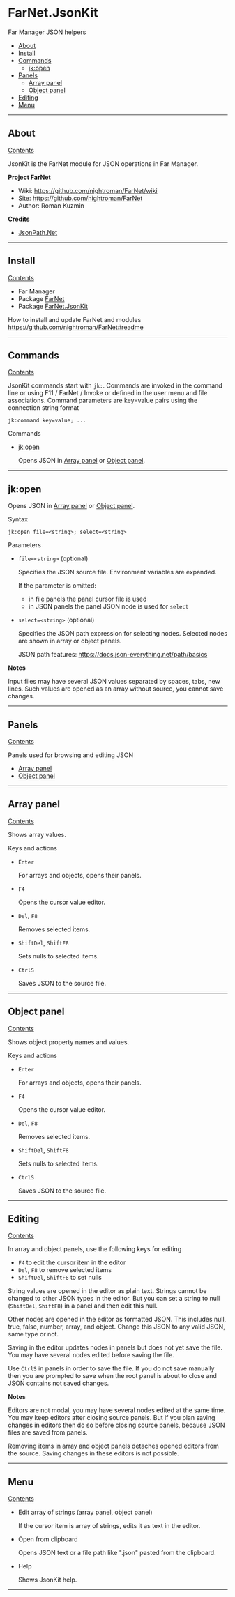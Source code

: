 [Contents]: #farnetjsonkit

# FarNet.JsonKit

Far Manager JSON helpers

- [About](#about)
- [Install](#install)
- [Commands](#commands)
    - [jk:open](#jkopen)
- [Panels](#panels)
    - [Array panel](#array-panel)
    - [Object panel](#object-panel)
- [Editing](#editing)
- [Menu](#menu)

*********************************************************************
## About

[Contents]

JsonKit is the FarNet module for JSON operations in Far Manager.

**Project FarNet**

- Wiki: <https://github.com/nightroman/FarNet/wiki>
- Site: <https://github.com/nightroman/FarNet>
- Author: Roman Kuzmin

**Credits**

- [JsonPath.Net](https://www.nuget.org/packages/JsonPath.Net)

*********************************************************************
## Install

[Contents]

- Far Manager
- Package [FarNet](https://www.nuget.org/packages/FarNet)
- Package [FarNet.JsonKit](https://www.nuget.org/packages/FarNet.JsonKit)

How to install and update FarNet and modules\
<https://github.com/nightroman/FarNet#readme>

*********************************************************************
## Commands

[Contents]

JsonKit commands start with `jk:`. Commands are invoked in the command line or
using F11 / FarNet / Invoke or defined in the user menu and file associations.
Command parameters are key=value pairs using the connection string format

```
jk:command key=value; ...
```

Commands

- [jk:open](#jkopen)

    Opens JSON in [Array panel](#array-panel) or [Object panel](#object-panel).

*********************************************************************
## jk:open

Opens JSON in [Array panel](#array-panel) or [Object panel](#object-panel).

Syntax

```
jk:open file=<string>; select=<string>
```

Parameters

- `file=<string>` (optional)

    Specifies the JSON source file. Environment variables are expanded.

    If the parameter is omitted:

    - in file panels the panel cursor file is used
    - in JSON panels the panel JSON node is used for `select`

<!---->

- `select=<string>` (optional)

    Specifies the JSON path expression for selecting nodes.
    Selected nodes are shown in array or object panels.

    JSON path features: <https://docs.json-everything.net/path/basics>

**Notes**

Input files may have several JSON values separated by spaces, tabs, new lines.
Such values are opened as an array without source, you cannot save changes.

*********************************************************************
## Panels

[Contents]

Panels used for browsing and editing JSON

- [Array panel](#array-panel)
- [Object panel](#object-panel)

*********************************************************************
## Array panel

[Contents]

Shows array values.

Keys and actions

- `Enter`

    For arrays and objects, opens their panels.

- `F4`

    Opens the cursor value editor.

- `Del`, `F8`

    Removes selected items.

- `ShiftDel`, `ShiftF8`

    Sets nulls to selected items.

- `CtrlS`

    Saves JSON to the source file.

*********************************************************************
## Object panel

[Contents]

Shows object property names and values.

Keys and actions

- `Enter`

    For arrays and objects, opens their panels.

- `F4`

    Opens the cursor value editor.

- `Del`, `F8`

    Removes selected items.

- `ShiftDel`, `ShiftF8`

    Sets nulls to selected items.

- `CtrlS`

    Saves JSON to the source file.

*********************************************************************
## Editing

[Contents]

In array and object panels, use the following keys for editing

- `F4` to edit the cursor item in the editor
- `Del`, `F8` to remove selected items
- `ShiftDel`, `ShiftF8` to set nulls

String values are opened in the editor as plain text. Strings cannot be changed
to other JSON types in the editor. But you can set a string to null (`ShiftDel`,
`ShiftF8`) in a panel and then edit this null.

Other nodes are opened in the editor as formatted JSON. This includes null,
true, false, number, array, and object. Change this JSON to any valid JSON,
same type or not.

Saving in the editor updates nodes in panels but does not yet save the file.
You may have several nodes edited before saving the file.

Use `CtrlS` in panels in order to save the file. If you do not save manually
then you are prompted to save when the root panel is about to close and JSON
contains not saved changes.

**Notes**

Editors are not modal, you may have several nodes edited at the same time.
You may keep editors after closing source panels. But if you plan saving
changes in editors then do so before closing source panels, because JSON
files are saved from panels.

Removing items in array and object panels detaches opened editors from the
source. Saving changes in these editors is not possible.

*********************************************************************
## Menu

[Contents]

- Edit array of strings (array panel, object panel)

    If the cursor item is array of strings, edits it as text in the editor.

- Open from clipboard

    Opens JSON text or a file path like ".json" pasted from the clipboard.

- Help

    Shows JsonKit help.

*********************************************************************
